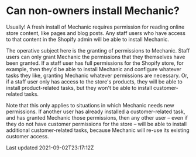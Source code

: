 # Can non-owners install Mechanic?

Usually! A fresh install of Mechanic requires permission for reading online store content, like pages and blog posts. Any staff users who have access to that content in the Shopify admin will be able to install Mechanic.

The operative subject here is the granting of permissions to Mechanic. Staff users can only grant Mechanic the permissions that they themselves have been granted. If a staff user has full permissions for the Shopify store, for example, then they'd be able to install Mechanic and configure whatever tasks they like, granting Mechanic whatever permissions are necessary. Or, if a staff user only has access to the store's products, they will be able to install product-related tasks, but they won't be able to install customer-related tasks.

Note that this only applies to situations in which Mechanic needs new permissions. If another user has already installed a customer-related task, and has granted Mechanic those permissions, then any other user – even if they do not have customer permissions for the store – will be able to install additional customer-related tasks, because Mechanic will re-use its existing customer access.

Last updated 2021-09-02T23:17:12Z